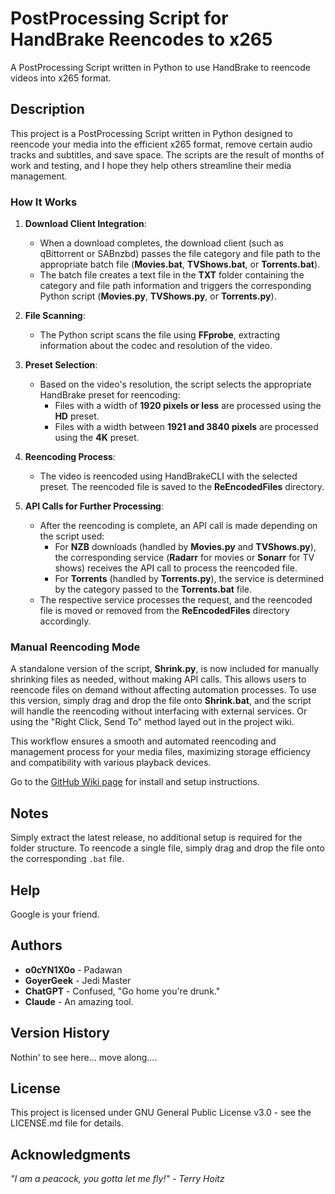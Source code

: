 # PostProcessing Script for HandBrake Reencodes to x265  

A PostProcessing Script written in Python to use HandBrake to reencode videos into x265 format.  

## Description  

This project is a PostProcessing Script written in Python designed to reencode your media into the efficient x265 format, remove certain audio tracks and subtitles, and save space. The scripts are the result of months of work and testing, and I hope they help others streamline their media management.  

### How It Works  

1. **Download Client Integration**:  
   - When a download completes, the download client (such as qBittorrent or SABnzbd) passes the file category and file path to the appropriate batch file (**Movies.bat**, **TVShows.bat**, or **Torrents.bat**).  
   - The batch file creates a text file in the **TXT** folder containing the category and file path information and triggers the corresponding Python script (**Movies.py**, **TVShows.py**, or **Torrents.py**).  

2. **File Scanning**:  
   - The Python script scans the file using **FFprobe**, extracting information about the codec and resolution of the video.  

3. **Preset Selection**:  
   - Based on the video's resolution, the script selects the appropriate HandBrake preset for reencoding:  
     - Files with a width of **1920 pixels or less** are processed using the **HD** preset.  
     - Files with a width between **1921 and 3840 pixels** are processed using the **4K** preset.  

4. **Reencoding Process**:  
   - The video is reencoded using HandBrakeCLI with the selected preset. The reencoded file is saved to the **ReEncodedFiles** directory.  

5. **API Calls for Further Processing**:  
   - After the reencoding is complete, an API call is made depending on the script used:  
     - For **NZB** downloads (handled by **Movies.py** and **TVShows.py**), the corresponding service (**Radarr** for movies or **Sonarr** for TV shows) receives the API call to process the reencoded file.  
     - For **Torrents** (handled by **Torrents.py**), the service is determined by the category passed to the **Torrents.bat** file.  
   - The respective service processes the request, and the reencoded file is moved or removed from the **ReEncodedFiles** directory accordingly.  

### **Manual Reencoding Mode**  

A standalone version of the script, **Shrink.py**, is now included for manually shrinking files as needed, without making API calls. This allows users to reencode files on demand without affecting automation processes. To use this version, simply drag and drop the file onto **Shrink.bat**, and the script will handle the reencoding without interfacing with external services. Or using the "Right Click, Send To" method layed out in the project wiki.

This workflow ensures a smooth and automated reencoding and management process for your media files, maximizing storage efficiency and compatibility with various playback devices.  

Go to the [GitHub Wiki page](https://github.com/o0cynix0o/SABnzbPPS/wiki) for install and setup instructions.  

## Notes  

Simply extract the latest release, no additional setup is required for the folder structure. To reencode a single file, simply drag and drop the file onto the corresponding `.bat` file.  

## Help  

Google is your friend.  

## Authors  

- **o0cYN1X0o** - Padawan  
- **GoyerGeek** - Jedi Master  
- **ChatGPT** - Confused, "Go home you're drunk."
- **Claude** - An amazing tool. 

## Version History  

Nothin' to see here... move along....  

## License  

This project is licensed under GNU General Public License v3.0 - see the LICENSE.md file for details.  

## Acknowledgments  

*"I am a peacock, you gotta let me fly!" - Terry Hoitz*  
